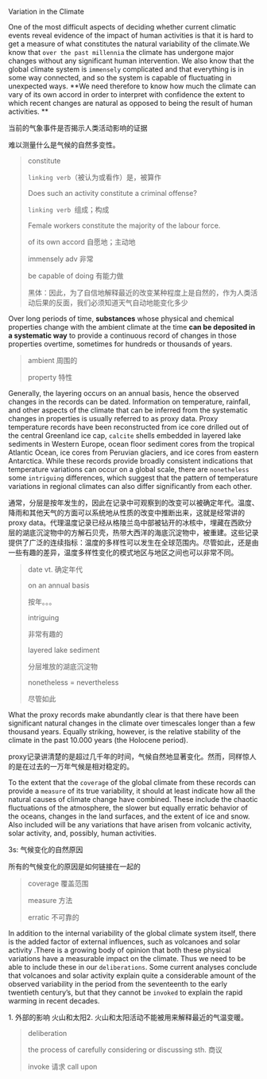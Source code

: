 Variation in the Climate

One of the most difficult aspects of deciding whether current climatic events reveal evidence of the impact of human activities is that it is hard to get a measure of what constitutes the natural variability of the climate.We know that `over the past millennia` the climate has undergone major changes without any significant human intervention. We also know that the global climate system is `immensely` complicated and that everything is in some way connected, and so the system is capable of fluctuating in unexpected ways. **We need therefore to know how much the climate can vary of its own accord in order to interpret with confidence the extent to which recent changes are natural as opposed to being the result of human activities. ** 

当前的气象事件是否揭示人类活动影响的证据

难以测量什么是气候的自然多变性。

> constitute 
>
> `linking verb`（被认为或看作）是，被算作
>
> Does such an activity constitute a criminal offense?
>
> `linking verb `组成；构成
>
> Female workers constitute the majority of the labour force.
>
> of its own accord  自愿地；主动地
>
> immensely adv 非常
>
> be capable of doing 有能力做
>
> 黑体：因此，为了自信地解释最近的改变某种程度上是自然的，作为人类活动后果的反面，我们必须知道天气自动地能变化多少



Over long periods of time, **substances** whose physical and chemical properties change with the ambient climate at the time **can be deposited in a systematic way** to provide a continuous record of changes in those properties overtime, sometimes for hundreds or thousands of years. 

> ambient 周围的
>
> property 特性

Generally, the layering occurs on an annual basis, hence the observed changes in the records can be dated. Information on temperature, rainfall, and other aspects of the climate that can be inferred from the systematic changes in properties is usually referred to as proxy data. Proxy temperature records have been reconstructed from ice core drilled out of the central Greenland ice cap, `calcite` shells embedded in layered lake sediments in Western Europe, ocean floor sediment cores from the tropical Atlantic Ocean, ice cores from Peruvian glaciers, and ice cores from eastern Antarctica. While these records provide broadly consistent indications that temperature variations can occur on a global scale, there are `nonetheless` some `intriguing` differences, which suggest that the pattern of temperature variations in regional climates can also differ significantly from each other.

通常，分层是按年发生的，因此在记录中可观察到的改变可以被确定年代。温度、降雨和其他天气的方面可以系统地从性质的改变中推断出来，这就是经常讲的proxy data。代理温度记录已经从格陵兰岛中部被钻开的冰核中，埋藏在西欧分层的湖底沉淀物中的方解石贝壳，热带大西洋的海底沉淀物中，被重建。这些记录提供了广泛的连续指标：温度的多样性可以发生在全球范围内。尽管如此，还是由一些有趣的差异，温度多样性变化的模式地区与地区之间也可以非常不同。

> date vt. 确定年代
>
> on an annual basis
>
> 按年。。。
>
> intriguing
>
> 非常有趣的
>
> layered lake sediment
>
> 分层堆放的湖底沉淀物
>
> nonetheless = nevertheless
>
> 尽管如此
>

What the proxy records make abundantly clear is that there have been significant natural changes in the climate over timescales longer than a few thousand years. Equally striking, however, is the relative stability of the climate in the past 10.000 years (the Holocene period).

proxy记录讲清楚的是超过几千年的时间，气候自然地显著变化。然而，同样惊人的是在过去的一万年气候是相对稳定的。



To the extent that the `coverage` of the global climate from these records can provide a `measure` of its true variability, it should at least indicate how all the natural causes of climate change have combined. These include the chaotic fluctuations of the atmosphere, the slower but equally erratic behavior of the oceans, changes in the land surfaces, and the extent of ice and snow. Also included will be any variations that have arisen from volcanic activity, solar activity, and, possibly, human activities.

3s: 气候变化的自然原因

所有的气候变化的原因是如何链接在一起的

> coverage 覆盖范围
>
> measure 方法
>
> erratic 不可靠的

In addition to the internal variability of the global climate system itself, there is the added factor of external influences, such as volcanoes and solar activity .There is a growing body of opinion that both these physical variations have a measurable impact on the climate. Thus we need to be able to include these in our `deliberations`. Some current analyses conclude that volcanoes and solar activity explain quite a considerable amount of the observed variability in the period from the seventeenth to the early twentieth century’s, but that they cannot be `invoked` to explain the rapid warming in recent decades.

1\. 外部的影响 火山和太阳2\. 火山和太阳活动不能被用来解释最近的气温变暖。

> deliberation 
>
> the process of carefully considering or discussing sth. 商议
>
> invoke 请求 call upon

